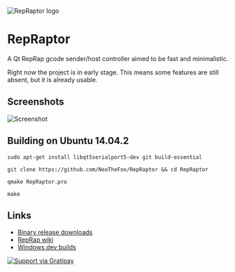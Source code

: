 ![RepRaptor logo](http://reprap.org/mediawiki/images/b/b0/RepRaptor_logo2.png)
# RepRaptor
A Qt RepRap gcode sender/host controller aimed to be fast and minimalistic.

Right now the project is in early stage. This means some features are still absent, but it is already usable.

## Screenshots
![Screenshot](http://reprap.org/mediawiki/images/6/6c/RepRaptor-v0.2.png)

## Building on Ubuntu 14.04.2

```
sudo apt-get install libqt5serialport5-dev git build-essential 

git clone https://github.com/NeoTheFox/RepRaptor && cd RepRaptor

qmake RepRaptor.pro

make
```
## Links
- [Binary release downloads](https://github.com/NeoTheFox/RepRaptor/releases)
- [RepRap wiki](http://reprap.org/wiki/RepRaptor)
- [Windows dev builds](http://reprap.org/wiki/File:RepRaptor-000-windows.zip)

[![Support via Gratipay](https://cdn.rawgit.com/gratipay/gratipay-badge/2.3.0/dist/gratipay.svg)](https://gratipay.com/NeoTheFox/)

